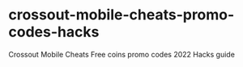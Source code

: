 # crossout-mobile-cheats-promo-codes-hacks
Crossout Mobile Cheats Free coins promo codes 2022 Hacks guide
